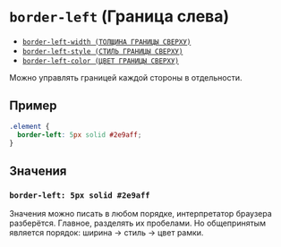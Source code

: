 # `border-left` (Граница слева)

- [`border-left-width (ТОЛЩИНА ГРАНИЦЫ СВЕРХУ)`](./border-left-width.md)
- [`border-left-style (СТИЛЬ ГРАНИЦЫ СВЕРХУ)`](./border-left-style.md)
- [`border-left-color (ЦВЕТ ГРАНИЦЫ СВЕРХУ)`](./border-left-color.md)

Можно управлять границей каждой стороны в отдельности.

## Пример

```css
.element {
  border-left: 5px solid #2e9aff;
}
```

## Значения

### `border-left: 5px solid #2e9aff`

Значения можно писать в любом порядке, интерпретатор браузера разберётся. Главное, разделять их пробелами. Но общепринятым является порядок: ширина → стиль → цвет рамки.

